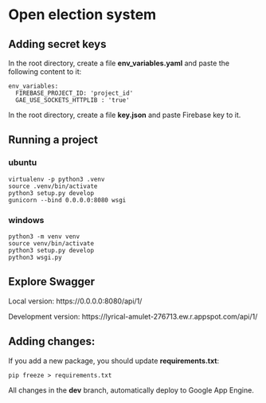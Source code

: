 # Open election system

## Adding secret keys
In the root directory, create a file **env_variables.yaml** and paste the following content to it:

```shell
env_variables:
  FIREBASE_PROJECT_ID: 'project_id'
  GAE_USE_SOCKETS_HTTPLIB : 'true'
```
In the root directory, create a file **key.json** and paste Firebase key to it.

## Running  a project

### ubuntu
```shell
virtualenv -p python3 .venv
source .venv/bin/activate
python3 setup.py develop
gunicorn --bind 0.0.0.0:8080 wsgi
```
### windows
```shell
python3 -m venv venv
source venv/bin/activate
python3 setup.py develop
python3 wsgi.py
```

## Explore Swagger

<p>Local version: https://0.0.0.0:8080/api/1/ </p>
<p>Development version: https://lyrical-amulet-276713.ew.r.appspot.com/api/1/ </p>

## Adding changes:

If you add a new package, you should update **requirements.txt**:
```
pip freeze > requirements.txt
```

All changes in the **dev** branch, automatically deploy to Google App Engine.